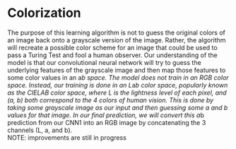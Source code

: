 # Colorization
The purpose of this learning algorithm is not to guess the original colors of an image back onto a grayscale version of the image. Rather, the algorithm will recreate a possible color scheme for an image that could be used to pass a Turing Test and fool a human observer. Our understanding of the model is that our convolutional neural network will try to guess the underlying features of the grayscale image and then map those features to some color values in an a*b space.
The model does not train in an RGB color space. Instead, our training is done in an L*a*b color space, popularly known as the CIELAB color space, where L is the lightness level of each pixel, and (a, b) both correspond to the 4 colors of human vision. This is done by taking some grayscale image as our input and then guessing some a and b values for that image. In our final prediction, we will convert this a*b prediction from our CNN1 into an RGB image by concatenating the 3 channels (L, a, and b).
<br/> NOTE: improvements are still in progress
